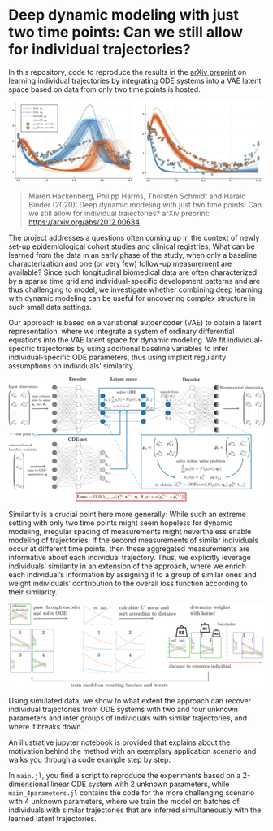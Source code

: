 # Deep dynamic modeling with just two time points: Can we still allow for individual trajectories?

In this repository, code to reproduce the results in the [arXiv preprint](https://arxiv.org/abs/2012.00634) on learning individual trajectories by integrating ODE systems into a VAE latent space based on data from only two time points is hosted. 

![](figures/example_nonlinear.png)

> Maren Hackenberg, Philipp Harms, Thorsten Schmidt and Harald Binder (2020): Deep dynamic modeling with just two time points: Can we still allow for individual trajectories?
> arXiv preprint: https://arxiv.org/abs/2012.00634

The project addresses a questions often coming up in the context of newly set-up epidemiological cohort studies and clinical registries: What can be learned from the data in an early phase of the study, when only a baseline characterization and one (or very few) follow-up measurement are available? 
Since such longitudinal biomedical data are often characterized by a sparse time grid and individual-specific development patterns and are thus challenging to model, we investigate whether combining deep learning with dynamic modeling can be useful for uncovering complex structure in such small data settings. 

Our approach is based on a variational autoencoder (VAE) to obtain a latent representation, where we integrate a system of ordinary differential equations into the VAE latent space for dynamic modeling. We fit individual-specific trajectories by using additional baseline variables to infer individual-specific ODE parameters, thus using implicit regularity assumptions on individuals’ similarity. 

![](figures/modelarchitecture.png)

Similarity is a crucial point here more generally: While such an extreme setting with only two time points might seem hopeless for dynamic modeling, irregular spacing of measurements might nevertheless enable modeling of trajectories: If the second measurements of similar individuals occur at different time points, then these aggregated measurements are informative about each individual trajectory. Thus, we explicitly leverage individuals’ similarity in an extension of the approach, where we enrich each individual’s information by assigning it to a group of similar ones and weight individuals’ contribution to the overall loss function according to their similarity.

![](figures/trainingonbatches.png)

Using simulated data, we show to what extent the approach can recover individual trajectories from ODE systems with two and four unknown parameters and infer groups of individuals with similar trajectories, and where it breaks down.

An illustrative jupyter notebook is provided that explains about the motivation behind the method with an exemplary application scenario and walks you through a code example step by step. 

In `main.jl`, you find a script to reproduce the experiments based on a 2-dimensional linear ODE system with 2 unknown parameters, while `main_4parameters.jl` contains the code for the more challenging scenario with 4 unknown parameters, where we train the model on batches of individuals with similar trajectories that are inferred simultaneously with the learned latent trajectories. 